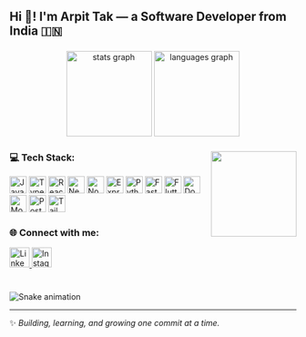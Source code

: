 <h2 align="left">Hi 👋! I'm Arpit Tak — a Software Developer from India 🇮🇳</h2>

###

<div align="center">
  <img src="https://github-readme-stats.vercel.app/api?username=arpittak027&show_icons=true&include_all_commits=true&count_private=true&theme=radical" height="150" alt="stats graph" />
  <img src="https://github-readme-stats.vercel.app/api/top-langs?username=arpittak027&layout=compact&langs_count=8&theme=radical" height="150" alt="languages graph" />
</div>

###

<img align="right" height="150" src="https://octodex.github.com/images/daftpunktocat-guy.gif"  />

###

### 💻 Tech Stack:
<div align="left">
  <img src="https://cdn.jsdelivr.net/gh/devicons/devicon/icons/javascript/javascript-original.svg" height="30" alt="JavaScript" />
  <img src="https://cdn.jsdelivr.net/gh/devicons/devicon/icons/typescript/typescript-original.svg" height="30" alt="TypeScript" />
  <img src="https://cdn.jsdelivr.net/gh/devicons/devicon/icons/react/react-original.svg" height="30" alt="React" />
  <img src="https://cdn.jsdelivr.net/gh/devicons/devicon/icons/nextjs/nextjs-original.svg" height="30" alt="Next.js" />
  <img src="https://cdn.jsdelivr.net/gh/devicons/devicon/icons/nodejs/nodejs-original.svg" height="30" alt="Node.js" />
  <img src="https://cdn.jsdelivr.net/gh/devicons/devicon/icons/express/express-original.svg" height="30" alt="Express" />
  <img src="https://cdn.jsdelivr.net/gh/devicons/devicon/icons/python/python-original.svg" height="30" alt="Python" />
  <img src="https://cdn.jsdelivr.net/gh/devicons/devicon/icons/fastapi/fastapi-original.svg" height="30" alt="FastAPI" />
  <img src="https://cdn.jsdelivr.net/gh/devicons/devicon/icons/flutter/flutter-original.svg" height="30" alt="Flutter" />
  <img src="https://cdn.jsdelivr.net/gh/devicons/devicon/icons/docker/docker-original.svg" height="30" alt="Docker" />
  <img src="https://cdn.jsdelivr.net/gh/devicons/devicon/icons/mongodb/mongodb-original.svg" height="30" alt="MongoDB" />
  <img src="https://cdn.jsdelivr.net/gh/devicons/devicon/icons/postgresql/postgresql-original.svg" height="30" alt="PostgreSQL" />
  <img src="https://cdn.jsdelivr.net/gh/devicons/devicon/icons/tailwindcss/tailwindcss-original-wordmark.svg" height="30" alt="TailwindCSS" />
</div>

###

### 🌐 Connect with me:
<div align="left">
  <a href="https://www.linkedin.com/in/arpit-tak-a865492a4/" target="_blank">
    <img src="https://img.shields.io/static/v1?message=LinkedIn&logo=linkedin&color=0077B5&logoColor=white&style=for-the-badge" height="35" alt="LinkedIn" />
  </a>
  <a href="https://www.instagram.com/arpittak.dev/" target="_blank">
    <img src="https://img.shields.io/static/v1?message=Instagram&logo=instagram&color=E4405F&logoColor=white&style=for-the-badge" height="35" alt="Instagram" />
  </a>
</div>

###

<br clear="both">

<img src="https://raw.githubusercontent.com/arpittak027/arpittak027/output/snake.svg" alt="Snake animation" />

---

✨ *Building, learning, and growing one commit at a time.*
